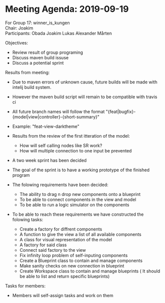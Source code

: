 # Meeting Agenda: 2019-09-19
For Group 17: winner_is_kungen  
Chair: Joakim  
Participants: Obada Joakim Lukas Alexander Mårten  

Objectives:
* Review result of group programing
* Discuss maven build issuse
* Discuss a potential sprint

Results from meeting:
* Due to maven errors of unknown cause, future builds will be made with intelij build system.
* However the maven build script will remain to be compatible with travis ci

* All future branch names will follow the format "{feat|bugfix}-{model|view|controller}-{short-summary}"
* Example: "feat-view-darktheme"

* Results from the review of the first itteration of the model:
  * How will self calling nodes like SR work?
  * How will multiple connection to one input be prevented
  
* A two week sprint has been decided
* The goal of the sprint is to have a working prototype of the finished program
* The folowing requirements have been decided:
  * The ability to drag n drop new components onto a blueprint
  * To be able to connect components in the view and model
  * To be able to run a logic simulator on the components
 
* To be able to reach these requirements we have constructed the folowing tasks:
   * Create a factory for diffrent components
   * A function to give the view a list of all available components
   * A class for visual representation of the model
   * A factory for said class
   * Connect said factory to the view
   * Fix infinity loop problem of self-inputing components
   * Create a Blueprint class to contain and manage components
   * Make sanity checks on new connection in blueprint
   * Create Workspace class to contain and manage blueprints ( It should be able to list and return specific blueprints)
   
Tasks for members:
 * Members will self-assign tasks and work on them
